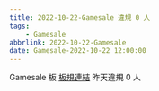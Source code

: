 ```yaml
---
title: 2022-10-22-Gamesale 違規 0 人
tags:
    - Gamesale
abbrlink: 2022-10-22-Gamesale
date: Gamesale-2022-10-22 12:00:00
---
```

Gamesale 板 [板規連結](https://www.ptt.cc/bbs/Gossiping/M.1637425085.A.07D.html)
昨天違規 0 人
